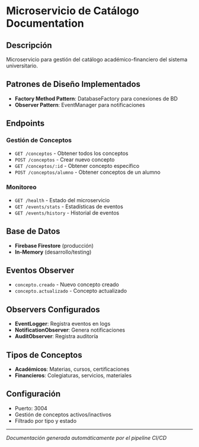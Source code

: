 # Microservicio de Catálogo Documentation

## Descripción
Microservicio para gestión del catálogo académico-financiero del sistema universitario.

## Patrones de Diseño Implementados
- **Factory Method Pattern**: DatabaseFactory para conexiones de BD
- **Observer Pattern**: EventManager para notificaciones

## Endpoints

### Gestión de Conceptos
- `GET /conceptos` - Obtener todos los conceptos
- `POST /conceptos` - Crear nuevo concepto
- `GET /conceptos/:id` - Obtener concepto específico
- `POST /conceptos/alumno` - Obtener conceptos de un alumno

### Monitoreo
- `GET /health` - Estado del microservicio
- `GET /events/stats` - Estadísticas de eventos
- `GET /events/history` - Historial de eventos

## Base de Datos
- **Firebase Firestore** (producción)
- **In-Memory** (desarrollo/testing)

## Eventos Observer
- `concepto.creado` - Nuevo concepto creado
- `concepto.actualizado` - Concepto actualizado

## Observers Configurados
- **EventLogger**: Registra eventos en logs
- **NotificationObserver**: Genera notificaciones
- **AuditObserver**: Registra auditoría

## Tipos de Conceptos
- **Académicos**: Materias, cursos, certificaciones
- **Financieros**: Colegiaturas, servicios, materiales

## Configuración
- Puerto: 3004
- Gestión de conceptos activos/inactivos
- Filtrado por tipo y estado

---
*Documentación generada automáticamente por el pipeline CI/CD*
